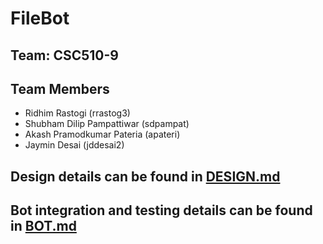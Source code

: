 # FileBot 

## Team: CSC510-9

## Team Members

* Ridhim Rastogi (rrastog3)
* Shubham Dilip Pampattiwar (sdpampat)
* Akash Pramodkumar Pateria (apateri)
* Jaymin Desai (jddesai2)

## Design details can be found in [DESIGN.md](../DESIGN.md)

## Bot integration and testing details can be found in [BOT.md](../BOT.md)
